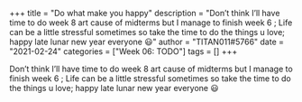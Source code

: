+++
title = "Do what make you happy"
description = "Don’t think I’ll have time to do week 8 art cause of midterms but I manage to finish week 6  ; Life can be a little stressful sometimes so take the time to do the things u love; happy late lunar new year everyone 😃"
author = "TITAN011#5766"
date = "2021-02-24"
categories = ["Week 06: TODO"]
tags = []
+++

Don’t think I’ll have time to do week 8 art cause of midterms but I manage to finish week 6  ; Life can be a little stressful sometimes so take the time to do the things u love; happy late lunar new year everyone 😃
